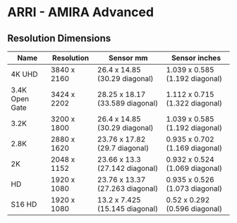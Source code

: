 # ARRI - AMIRA Advanced

## Resolution Dimensions

| Name           | Resolution   | Sensor mm                       | Sensor inches                  |
|----------------|--------------|---------------------------------|--------------------------------|
| 4K UHD         | 3840 x 2160  | 26.4 x 14.85 (30.29 diagonal)   | 1.039 x 0.585 (1.192 diagonal) |
| 3.4K Open Gate | 3424 x 2202  | 28.25 x 18.17 (33.589 diagonal) | 1.112 x 0.715 (1.322 diagonal) |
| 3.2K           | 3200 x 1800  | 26.4 x 14.85 (30.29 diagonal)   | 1.039 x 0.585 (1.192 diagonal) |
| 2.8K           | 2880 x 1620  | 23.76 x 17.82 (29.7 diagonal)   | 0.935 x 0.702 (1.169 diagonal) |
| 2K             | 2048 x 1152  | 23.66 x 13.3 (27.142 diagonal)  | 0.932 x 0.524 (1.069 diagonal) |
| HD             | 1920 x 1080  | 23.76 x 13.37 (27.263 diagonal) | 0.935 x 0.526 (1.073 diagonal) |
| S16 HD         | 1920 x 1080  | 13.2 x 7.425 (15.145 diagonal)  | 0.52 x 0.292 (0.596 diagonal)  |
